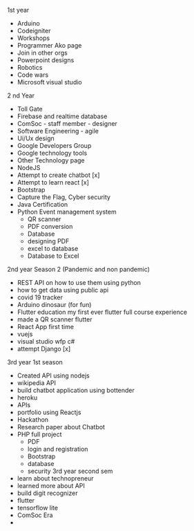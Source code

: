 1st year
- Arduino
- Codeigniter
- Workshops
- Programmer Ako page
- Join in other orgs
- Powerpoint designs
- Robotics
- Code wars
- Microsoft visual studio

2 nd Year

- Toll Gate
- Firebase and realtime database
- ComSoc - staff member - designer
- Software Engineering - agile
- Ui/Ux design
- Google Developers Group
- Google technology tools
- Other Technology page
- NodeJS
- Attempt to create chatbot [x]
- Attempt to learn react [x]
- Bootstrap
- Capture the Flag, Cyber security
- Java Certification
- Python Event management system
     - QR scanner
     - PDF conversion
     - Database
     - designing PDF
     - excel to database
     - Database to Excel

2nd year Season 2 (Pandemic and non pandemic)
- REST API on how to use them using python
- how to get data using public api
- covid 19 tracker
- Arduino dinosaur (for fun)
- Flutter education my first ever flutter full course experience
- made a QR scanner flutter
- React App first time
- vuejs
- visual studio wfp c#
- attempt Django [x]

3rd year 1st season
- Created API using nodejs
- wikipedia API
- build chatbot application using bottender
- heroku
- APIs
- portfolio using Reactjs
- Hackathon
- Research paper about Chatbot
- PHP full project
   - PDF
   - login and registration
   - Bootstrap
   - database
   - security
3rd year second sem
- learn about technopreneur
- learned more about API
- build digit recognizer
- flutter
- tensorflow lite
- ComSoc Era
- 
